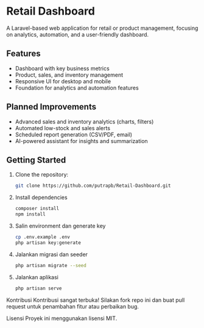 # Retail Dashboard

A Laravel-based web application for retail or product management, focusing on analytics, automation, and a user-friendly dashboard.

## Features

- Dashboard with key business metrics
- Product, sales, and inventory management
- Responsive UI for desktop and mobile
- Foundation for analytics and automation features

## Planned Improvements

- Advanced sales and inventory analytics (charts, filters)
- Automated low-stock and sales alerts
- Scheduled report generation (CSV/PDF, email)
- AI-powered assistant for insights and summarization

## Getting Started

1. Clone the repository:
   ```bash
   git clone https://github.com/putrapb/Retail-Dashboard.git
2. Install dependencies
   ```bash
   composer install
   npm install
3. Salin environment dan generate key
   ```bash
   cp .env.example .env
   php artisan key:generate
4. Jalankan migrasi dan seeder
   ```bash
   php artisan migrate --seed
5. Jalankan aplikasi
   ```bash
   php artisan serve

Kontribusi
Kontribusi sangat terbuka! Silakan fork repo ini dan buat pull request untuk penambahan fitur atau perbaikan bug.

Lisensi
Proyek ini menggunakan lisensi MIT.
